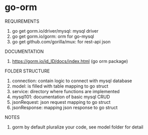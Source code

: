 # go-orm

REQUIREMENTS
1. go get gorm.io/driver/mysql: mysql driver
2. go get gorm.io/gorm: orm for go-mysql
3. go get github.com/gorilla/mux: for rest-api json

DOCUMENTATION
1. https://gorm.io/id_ID/docs/index.html (go orm package)

FOLDER STRUCTURE
1. connection: contain logic to connect with mysql database
2. model: is filled with table mapping to go struct
3. service: directory where functions are implemented
4. mysql101: documentation of basic mysql CRUD
5. jsonRequest: json request mapping to go struct
6. jsonResponse: mapping json response to go struct

NOTES
1. gorm by default pluralize your code, see model folder for detail